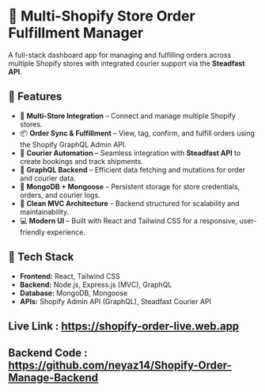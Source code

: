# 🛒 Multi-Shopify Store Order Fulfillment Manager

A full-stack dashboard app for managing and fulfilling orders across multiple Shopify stores with integrated courier support via the **Steadfast API**.

## 🚀 Features

- 🔗 **Multi-Store Integration** – Connect and manage multiple Shopify stores.
- 📦 **Order Sync & Fulfillment** – View, tag, confirm, and fulfill orders using the Shopify GraphQL Admin API.
- 🚚 **Courier Automation** – Seamless integration with **Steadfast API** to create bookings and track shipments.
- 🧠 **GraphQL Backend** – Efficient data fetching and mutations for order and courier data.
- 💾 **MongoDB + Mongoose** – Persistent storage for store credentials, orders, and courier logs.
- 🧱 **Clean MVC Architecture** – Backend structured for scalability and maintainability.
- 💻 **Modern UI** – Built with React and Tailwind CSS for a responsive, user-friendly experience.

## 🧰 Tech Stack

- **Frontend:** React, Tailwind CSS
- **Backend:** Node.js, Express.js (MVC), GraphQL
- **Database:** MongoDB, Mongoose
- **APIs:** Shopify Admin API (GraphQL), Steadfast Courier API


## Live Link :  https://shopify-order-live.web.app
## Backend Code : https://github.com/neyaz14/Shopify-Order-Manage-Backend

